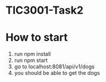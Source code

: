 # TIC3001-Task2

# How to start

1. run npm install
2. run npm start
3. go to localhost:8081/api/v1/dogs
4. you should be able to get the dogs
